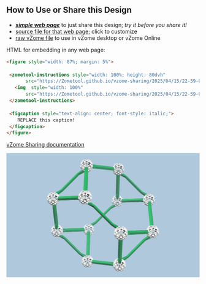 
## How to Use or Share this Design

 - [***simple web page***](<https://Zometool.github.io/vzome-sharing/2025/04/15/22-59-01-GRN-Trunc-Tetra-OL/>) to just share this design; *try it before you share it!*
 - [source file for that web page](<https://github.com/Zometool/vzome-sharing/edit/main/2025/04/15/22-59-01-GRN-Trunc-Tetra-OL/index.md>); click to customize
 - [raw vZome file](<https://raw.githubusercontent.com/Zometool/vzome-sharing/main/2025/04/15/22-59-01-GRN-Trunc-Tetra-OL/GRN-Trunc-Tetra-OL.vZome>) to use in vZome desktop or vZome Online
 
 HTML for embedding in any web page:
 ```html
<figure style="width: 87%; margin: 5%">
  
  <zometool-instructions style="width: 100%; height: 80dvh"
        src="https://Zometool.github.io/vzome-sharing/2025/04/15/22-59-01-GRN-Trunc-Tetra-OL/GRN-Trunc-Tetra-OL.vZome" >
    <img  style="width: 100%"
        src="https://Zometool.github.io/vzome-sharing/2025/04/15/22-59-01-GRN-Trunc-Tetra-OL/GRN-Trunc-Tetra-OL.png" >
  </zometool-instructions>

  <figcaption style="text-align: center; font-style: italic;">
     REPLACE this caption!
  </figcaption>
</figure>

 ```

[vZome Sharing documentation](https://vzome.github.io/vzome/sharing.html#how-it-works)

![Image](<GRN-Trunc-Tetra-OL.png>)


